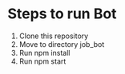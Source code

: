 # Steps to run Bot 
1. Clone this repository 
2. Move to directory job_bot 
3. Run npm install
4. Run npm start
